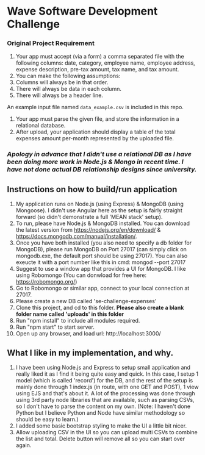 # Wave Software Development Challenge

### Original Project Requirement
1. Your app must accept (via a form) a comma separated file with the following columns: date, category, employee name, employee address, expense description, pre-tax amount, tax name, and tax amount.
1. You can make the following assumptions:
 1. Columns will always be in that order.
 2. There will always be data in each column.
 3. There will always be a header line.
 
 An example input file named `data_example.csv` is included in this repo.

1. Your app must parse the given file, and store the information in a relational database.
1. After upload, your application should display a table of the total expenses amount per-month represented by the uploaded file.

### _Apology in advance that I didn't use a relational DB as I have been doing more work in Node.js & Mongo in recent time. I have not done actual DB relationship designs since university._


## Instructions on how to build/run application
1. My application runs on Node.js (using Express) & MongoDB (using Mongoose).  I didn't use Angular here as the setup is fairly straight forward (so didn't demonstrate a full 'MEAN stack' setup). 
2. To run, please have Node.js & MongoDB installed.  You can download the latest version from https://nodejs.org/en/download/ & https://docs.mongodb.com/manual/installation/.
3. Once you have both installed (you also need to specify a db folder for MongoDB), please run MongoDB on Port 27017 (can simply click on mongodb.exe, the default port should be using 27017).  You can also exeucte it with a port number like this in cmd:  mongod --port 27017
4. Suggest to use a window app that provides a UI for MongoDB.  I like using Robomongo (You can donwload for free here: https://robomongo.org/)
5. Go to Robomongo or similar app, connect to your local connection at 27017. 
6. Please create a new DB called 'se-challenge-expenses'
7. Clone this project, and cd to this folder.  __Please also create a blank folder name called 'uploads' in this folder__
8. Run "npm install" to include all modules required.
9. Run "npm start" to start server.
10. Open up any browser, and load url: http://localhost:3000/

## What I like in my implementation, and why.
1. I have been using Node.js and Express to setup small application and really liked it as I find it being quite easy and quick.  In this case, I setup 1 model (which is called 'record') for the DB, and the rest of the setup is mainly done through 1 index.js (in route, with one GET and POST), 1 view using EJS and that's about it.  A lot of the processing was done through using 3rd party node libraries that are available, such as parsing CSVs, so I don't have to parse the content on my own.  (Note: I haven't done Python but I believe Python and Node have similar methodology so should be easy to learn.)
2. I added some basic bootstrap styling to make the UI a little bit nicer.
3. Allow uploading CSV in the UI so you can upload multi CSVs to combine the list and total.  Delete button will remove all so you can start over again.
